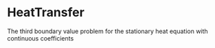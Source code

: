 # HeatTransfer
The third boundary value problem for the stationary heat equation with continuous coefficients
